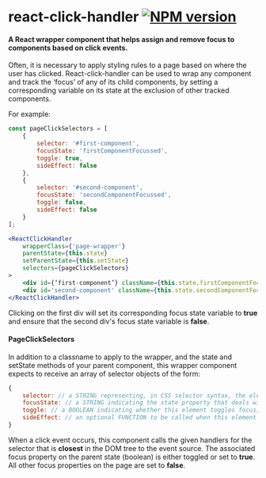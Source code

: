 # react-click-handler [![NPM version][npm-image]][npm-url]
#### A React wrapper component that helps assign and remove focus to components based on click events.

Often, it is necessary to apply styling rules to a page based on where the user has clicked. React-click-handler can be used to wrap any component and track the ‘focus’ of any of its child components, by setting a corresponding variable on its state at the exclusion of other tracked components.

For example:

```jsx
const pageClickSelectors = [
    {
        selector: '#first-component',
        focusState: 'firstComponentFocussed',
        toggle: true,
        sideEffect: false
    },
    {
        selector: '#second-component',
        focusState: 'secondComponentFocussed',
        toggle: false,
        sideEffect: false
    }
];

<ReactClickHandler
    wrapperClass={'page-wrapper'}
    parentState={this.state}
    setParentState={this.setState}
    selectors={pageClickSelectors}
>
    <div id={‘first-component’} className={this.state.firstComponentFocussed && 'open'}></div>
    <div id='second-component' className={this.state.secondComponentFocussed && 'open'}></div>
</ReactClickHandler>
```

Clicking on the first div will set its corresponding focus state variable to **true** and ensure that the second div's focus state variable is **false**.

#### PageClickSelectors

In addition to a classname to apply to the wrapper, and the state and setState methods of your parent component, this wrapper component expects to receive an array of selector objects of the form:
```javascript
{
    selector: // a STRING representing, in CSS selector syntax, the element we want to attach a focus handler on
    focusState: // a STRING indicating the state property that deals with this elements focus
    toggle: // a BOOLEAN indicating whether this element toggles focus, or just sets it
    sideEffect: // an optional FUNCTION to be called when this element is clicked
}
```

When a click event occurs, this component calls the given handlers for the selector that is **closest** in the DOM tree to the event source.
The associated focus property on the parent state (boolean) is either toggled or set to **true**.
All other focus properties on the page are set to **false**.

[npm-url]: https://npmjs.org/package/react-npm-boilerplate
[npm-image]: http://img.shields.io/npm/v/react-npm-boilerplate.svg